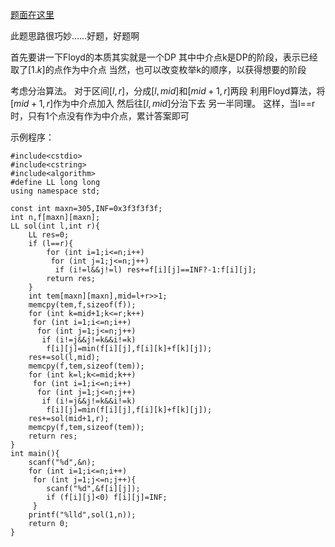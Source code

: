 [题面在这里](https://nanti.jisuanke.com/t/11217)

此题思路很巧妙……好题，好题啊

首先要讲一下Floyd的本质其实就是一个DP
其中中介点k是DP的阶段，表示已经取了$[1.k]$的点作为中介点
当然，也可以改变枚举k的顺序，以获得想要的阶段

考虑分治算法。
对于区间$[l,r]$，分成$[l,mid]$和$[mid+1,r]$两段
利用Floyd算法，将$[mid+1,r]$作为中介点加入
然后往$[l,mid]$分治下去
另一半同理。
这样，当l==r时，只有1个点没有作为中介点，累计答案即可

示例程序：

```
#include<cstdio>
#include<cstring>
#include<algorithm>
#define LL long long
using namespace std;

const int maxn=305,INF=0x3f3f3f3f;
int n,f[maxn][maxn];
LL sol(int l,int r){
	LL res=0;
	if (l==r){
		for (int i=1;i<=n;i++)
		 for (int j=1;j<=n;j++)
		  if (i!=l&&j!=l) res+=f[i][j]==INF?-1:f[i][j];
		return res;
	}
	int tem[maxn][maxn],mid=l+r>>1;
	memcpy(tem,f,sizeof(f));
	for (int k=mid+1;k<=r;k++)
	 for (int i=1;i<=n;i++)
	  for (int j=1;j<=n;j++)
	   if (i!=j&&j!=k&&i!=k)
	    f[i][j]=min(f[i][j],f[i][k]+f[k][j]);
	res+=sol(l,mid);
	memcpy(f,tem,sizeof(tem));
	for (int k=l;k<=mid;k++)
	 for (int i=1;i<=n;i++)
	  for (int j=1;j<=n;j++)
	   if (i!=j&&j!=k&&i!=k)
	    f[i][j]=min(f[i][j],f[i][k]+f[k][j]);
	res+=sol(mid+1,r);
	memcpy(f,tem,sizeof(tem));
	return res;
}
int main(){
	scanf("%d",&n);
	for (int i=1;i<=n;i++)
	 for (int j=1;j<=n;j++){
	 	scanf("%d",&f[i][j]);
	 	if (f[i][j]<0) f[i][j]=INF;
	 }
	printf("%lld",sol(1,n));
	return 0;
}
```